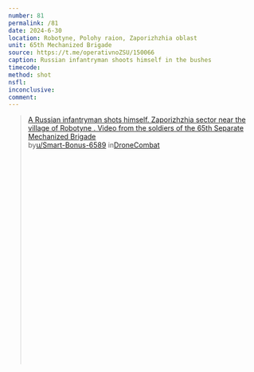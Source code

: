 ```yaml
---
number: 81
permalink: /81
date: 2024-6-30
location: Robotyne, Polohy raion, Zaporizhzhia oblast
unit: 65th Mechanized Brigade
source: https://t.me/operativnoZSU/150066
caption: Russian infantryman shoots himself in the bushes
timecode: 
method: shot
nsfl: 
inconclusive: 
comment: 
---
```

<blockquote class="reddit-embed-bq" style="height:500px" data-embed-height="586"><a href="https://www.reddit.com/r/DroneCombat/comments/1drxwfq/a_russian_infantryman_shots_himself_zaporizhzhia/">A Russian infantryman shots himself. Zaporizhzhia sector near the village of Robotyne . Video from the soldiers of the 65th Separate Mechanized Brigade</a><br> by<a href="https://www.reddit.com/user/Smart-Bonus-6589/">u/Smart-Bonus-6589</a> in<a href="https://www.reddit.com/r/DroneCombat/">DroneCombat</a></blockquote><script async="" src="https://embed.reddit.com/widgets.js" charset="UTF-8"></script>